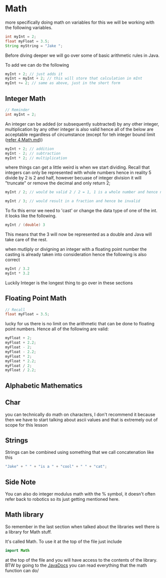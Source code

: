 # Math

more specifically doing math on variables for this we will be working with the following variables.

```Java
int myInt = 2;
float myFloat = 3.5;
String myString = "Jake ";
```
Before diving deeper we will go over some of basic arithmetic rules in Java.

To add we can do the following

```Java
myInt + 2; // just adds it
myInt = myInt + 2; // this will store that calculation in mInt
myInt += 2; // same as above, just in the short form
```

## Integer Math

```Java
// Reminder
int myInt = 2;
```

An integer can be added (or subsequently subtracted) by any other integer, multiplication by any other integer is also valid hence all of the below are acceptable regardless of circumstance (except for teh integer bound limit ([refer 4.Math.md](4.Math.md)))  

```Java
myInt + 2; // addition
myInt - 2; // subtraction
myInt * 2; // multiplication
```
where things can get a little weird is when we start dividing. Recall that integers can only be represented with whole numbers hence in reality 5 divide by 2 is 2 and half, however becuase of integer division it will "truncate" or remove the decimal and only return 2;

```Java
myInt / 2; // would be valid 2 / 2 = 1, 1 is a whole number and hence not an issue

myInt / 3; // would result in a fraction and hence be invalid
```

To fix this error we need to 'cast' or change the data type of one of the int. it looks like the following.

```Java
myInt / (double) 3
```

This means that the 3 will now be represented as a double and Java will take care of the rest.

when mutliply or divigning an integer with a floating point number the casting is already taken into consideration hence the following is also correct

```Java
myInt / 3.2
myInt * 3.2
```

Luckily Integer is the longest thing to go over in these sections

## Floating Point Math

```java
// Recall
float myFloat = 3.5;
```

lucky for us there is no limit on the arithmetic that can be done to floating point numbers. Hence all of the following are valid:

``` Java
myFloat + 2;
myFloat + 2.2;
myFloat - 2;
myFloat - 2.2;
myFloat * 2;
myFloat * 2.2;
myFloat / 2;
myFloat / 2.2;
```

## Alphabetic Mathematics

## Char

you can technically do math on characters, I don't recommend it because then we have to start talking about ascii values and that is extremely out of scope for this lesson 

## Strings

Strings can be combined using something that we call concatenation like this

``` Java
"Jake" + " " + "is a " + "cool" + " " + "cat";
```

## Side Note

You can also do integer modulus math with the % symbol, it doesn't often refer back to robotics so its just getting mentioned here.

## Math library

So remember in the last section when talked about the libraries well there is a library for Math stuff.

It's called Math. To use it at the top of the file just include
```Java
import Math
```
at the top of the file and you will have access to the contents of the library. BTW by going to the [JavaDocs](https://docs.oracle.com/javase/8/docs/api/java/lang/Math.html) you can read everything that the math function can do/

